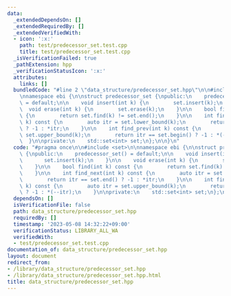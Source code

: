 ```yaml
---
data:
  _extendedDependsOn: []
  _extendedRequiredBy: []
  _extendedVerifiedWith:
  - icon: ':x:'
    path: test/predecessor_set.test.cpp
    title: test/predecessor_set.test.cpp
  _isVerificationFailed: true
  _pathExtension: hpp
  _verificationStatusIcon: ':x:'
  attributes:
    links: []
  bundledCode: "#line 2 \"data_structure/predecessor_set.hpp\"\n\n#include <set>\n\
    \nnamespace ebi {\n\nstruct predecessor_set {\npublic:\n    predecessor_set()\
    \ = default;\n\n    void insert(int k) {\n        set.insert(k);\n    }\n\n  \
    \  void erase(int k) {\n        set.erase(k);\n    }\n\n    bool find(int k) const\
    \ {\n        return set.find(k) != set.end();\n    }\n\n    int find_next(int\
    \ k) const {\n        auto itr = set.lower_bound(k);\n        return itr == set.end()\
    \ ? -1 : *itr;\n    }\n\n    int find_prev(int k) const {\n        auto itr =\
    \ set.upper_bound(k);\n        return itr == set.begin() ? -1 : *(--itr);\n  \
    \  }\n\nprivate:\n    std::set<int> set;\n};\n\n}\n"
  code: "#pragma once\n\n#include <set>\n\nnamespace ebi {\n\nstruct predecessor_set\
    \ {\npublic:\n    predecessor_set() = default;\n\n    void insert(int k) {\n \
    \       set.insert(k);\n    }\n\n    void erase(int k) {\n        set.erase(k);\n\
    \    }\n\n    bool find(int k) const {\n        return set.find(k) != set.end();\n\
    \    }\n\n    int find_next(int k) const {\n        auto itr = set.lower_bound(k);\n\
    \        return itr == set.end() ? -1 : *itr;\n    }\n\n    int find_prev(int\
    \ k) const {\n        auto itr = set.upper_bound(k);\n        return itr == set.begin()\
    \ ? -1 : *(--itr);\n    }\n\nprivate:\n    std::set<int> set;\n};\n\n}"
  dependsOn: []
  isVerificationFile: false
  path: data_structure/predecessor_set.hpp
  requiredBy: []
  timestamp: '2023-05-08 14:32:22+09:00'
  verificationStatus: LIBRARY_ALL_WA
  verifiedWith:
  - test/predecessor_set.test.cpp
documentation_of: data_structure/predecessor_set.hpp
layout: document
redirect_from:
- /library/data_structure/predecessor_set.hpp
- /library/data_structure/predecessor_set.hpp.html
title: data_structure/predecessor_set.hpp
---
```

